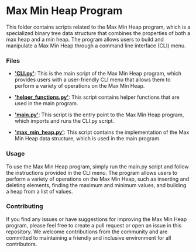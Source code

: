 # Max Min Heap Program
This folder contains scripts related to the Max Min Heap program, which is a specialized binary tree data structure that combines the properties of both a max heap and a min heap. The program allows users to build and manipulate a Max Min Heap through a command line interface (CLI) menu.

### Files
* [**'CLI.py'**](https://github.com/EladAriel/CS-Academic-Projects/blob/main/Data%20Structures%20and%20Algorithms/Max_Min_Heap/CLI.py): This is the main script of the Max Min Heap program, which provides users with a user-friendly CLI menu that allows them to perform a variety of operations on the Max Min Heap.

* [**'helper_functions.py'**](https://github.com/EladAriel/CS-Academic-Projects/blob/main/Data%20Structures%20and%20Algorithms/Max_Min_Heap/helper_functions.py): This script contains helper functions that are used in the main program.

* [**'main.py'**](https://github.com/EladAriel/CS-Academic-Projects/blob/main/Data%20Structures%20and%20Algorithms/Max_Min_Heap/main.py): This script is the entry point to the Max Min Heap program, which imports and runs the CLI.py script.

* [**'max_min_heap.py'**](https://github.com/EladAriel/CS-Academic-Projects/blob/main/Data%20Structures%20and%20Algorithms/Max_Min_Heap/max_min_heap.py): This script contains the implementation of the Max Min Heap data structure, which is used in the main program.

### Usage
To use the Max Min Heap program, simply run the main.py script and follow the instructions provided in the CLI menu. The program allows users to perform a variety of operations on the Max Min Heap, such as inserting and deleting elements, finding the maximum and minimum values, and building a heap from a list of values.

### Contributing
If you find any issues or have suggestions for improving the Max Min Heap program, please feel free to create a pull request or open an issue in this repository. We welcome contributions from the community and are committed to maintaining a friendly and inclusive environment for all contributors.

